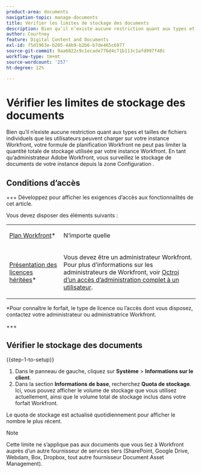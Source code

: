 ```yaml
---
product-area: documents
navigation-topic: manage-documents
title: Vérifier les limites de stockage des documents
description: Bien qu’il n’existe aucune restriction quant aux types et tailles de fichiers individuels que les utilisateurs peuvent charger sur votre instance Workfront, votre formule de planification Workfront ne peut pas limiter la quantité totale de stockage utilisée par votre instance Workfront. En tant qu’administrateur Adobe Workfront, vous surveillez le stockage de documents de votre instance depuis la zone Configuration .
author: Courtney
feature: Digital Content and Documents
exl-id: f5d1963e-b205-44b9-b2b6-b7de465c6977
source-git-commit: 9aa6822c9c1ecade776d4c71b113c1afd997f40c
workflow-type: tm+mt
source-wordcount: '257'
ht-degree: 12%

---
```


# Vérifier les limites de stockage des documents

Bien qu’il n’existe aucune restriction quant aux types et tailles de fichiers individuels que les utilisateurs peuvent charger sur votre instance Workfront, votre formule de planification Workfront ne peut pas limiter la quantité totale de stockage utilisée par votre instance Workfront. En tant qu’administrateur Adobe Workfront, vous surveillez le stockage de documents de votre instance depuis la zone Configuration .

## Conditions d’accès

+++ Développez pour afficher les exigences d’accès aux fonctionnalités de cet article.

Vous devez disposer des éléments suivants :

<table style="table-layout:auto"> 
 <col> 
 <col> 
 <tbody> 
  <tr data-mc-conditions=""> 
   <td role="rowheader"><a href="https://www.workfront.com/plans?lang=fr" target="_blank">Plan Workfront</a>*</td> 
   <td> <p>N’importe quelle</p> </td> 
  </tr> 
  <tr> 
   <td role="rowheader"><a href="../../administration-and-setup/add-users/access-levels-and-object-permissions/wf-licenses.md" class="MCXref xref">Présentation des licences héritées</a>*</td> 
   <td> <p>Vous devez être un administrateur Workfront. Pour plus d’informations sur les administrateurs de Workfront, voir <a href="../../administration-and-setup/add-users/configure-and-grant-access/grant-a-user-full-administrative-access.md" class="MCXref xref">Octroi d’un accès d’administration complet à un utilisateur</a>.</p> </td> 
  </tr> 
 </tbody> 
</table>

&#42;Pour connaître le forfait, le type de licence ou l’accès dont vous disposez, contactez votre administrateur ou administratrice Workfront.

+++

## Vérifier le stockage des documents

{{step-1-to-setup}}

1. Dans le panneau de gauche, cliquez sur **Système** > **Informations sur le client**.
1. Dans la section **Informations de base**, recherchez **Quota de stockage**. Ici, vous pouvez afficher le volume de stockage que vous utilisez actuellement, ainsi que le volume total de stockage inclus dans votre forfait Workfront.

Le quota de stockage est actualisé quotidiennement pour afficher le nombre le plus récent.

>[!NOTE]
>
>Cette limite ne s’applique pas aux documents que vous liez à Workfront auprès d’un autre fournisseur de services tiers (SharePoint, Google Drive, Webdam, Box, Dropbox, tout autre fournisseur Document Asset Management).
